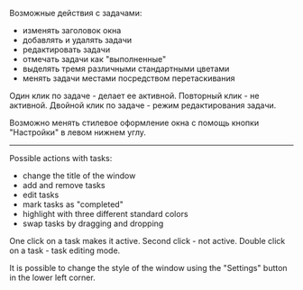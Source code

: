 Возможные действия с задачами:
- изменять заголовок окна
- добавлять и удалять задачи
- редактировать задачи
- отмечать задачи как "выполненные"
- выделять тремя различными стандартными цветами
- менять задачи местами посредством перетаскивания

Один клик по задаче - делает ее активной. Повторный клик - не активной.
Двойной клик по задаче - режим редактирования задачи.

Возможно менять стилевое оформление окна с помощь кнопки "Настройки" в левом нижнем углу.

----------------------------------------------------------------------------------------------

Possible actions with tasks:
- change the title of the window
- add and remove tasks
- edit tasks
- mark tasks as "completed"
- highlight with three different standard colors
- swap tasks by dragging and dropping

One click on a task makes it active. Second click - not active.
Double click on a task - task editing mode.

It is possible to change the style of the window using the "Settings" button in the lower left corner.
